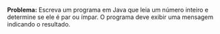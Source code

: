 **Problema:** Escreva um programa em Java que leia um número inteiro e determine se ele é par ou ímpar. O programa deve exibir uma mensagem indicando o resultado.
